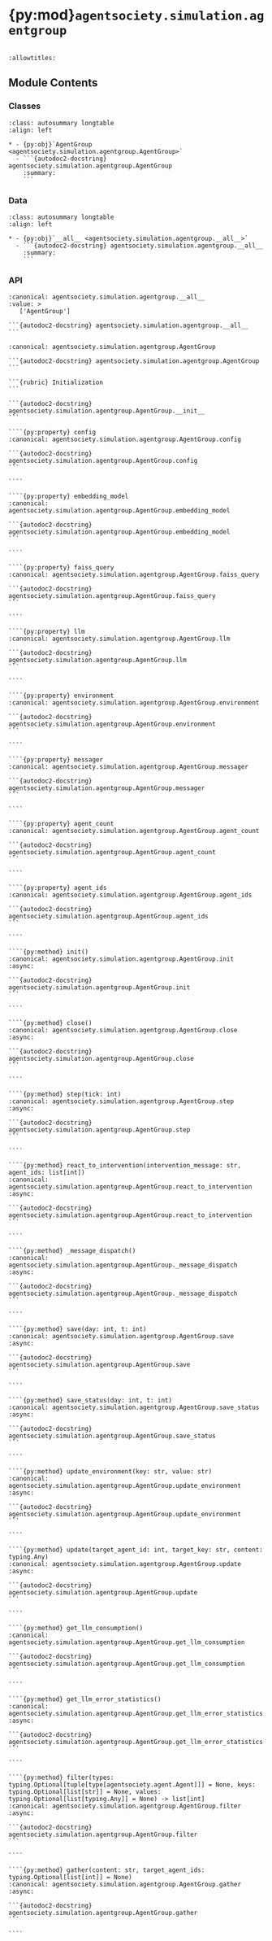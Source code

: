 # {py:mod}`agentsociety.simulation.agentgroup`

```{py:module} agentsociety.simulation.agentgroup
```

```{autodoc2-docstring} agentsociety.simulation.agentgroup
:allowtitles:
```

## Module Contents

### Classes

````{list-table}
:class: autosummary longtable
:align: left

* - {py:obj}`AgentGroup <agentsociety.simulation.agentgroup.AgentGroup>`
  - ```{autodoc2-docstring} agentsociety.simulation.agentgroup.AgentGroup
    :summary:
    ```
````

### Data

````{list-table}
:class: autosummary longtable
:align: left

* - {py:obj}`__all__ <agentsociety.simulation.agentgroup.__all__>`
  - ```{autodoc2-docstring} agentsociety.simulation.agentgroup.__all__
    :summary:
    ```
````

### API

````{py:data} __all__
:canonical: agentsociety.simulation.agentgroup.__all__
:value: >
   ['AgentGroup']

```{autodoc2-docstring} agentsociety.simulation.agentgroup.__all__
```

````

`````{py:class} AgentGroup(tenant_id: str, exp_name: str, exp_id: str, group_id: str, config: agentsociety.configs.Config, agent_inits: list[tuple[int, type[typing.Union[agentsociety.agent.CitizenAgentBase, agentsociety.agent.FirmAgentBase, agentsociety.agent.BankAgentBase, agentsociety.agent.NBSAgentBase, agentsociety.agent.GovernmentAgentBase]], agentsociety.agent.memory_config_generator.MemoryConfigGenerator, int, dict[str, typing.Any]]], environment_init: dict, pgsql_writer: typing.Optional[ray.ObjectRef], message_interceptor: ray.ObjectRef, mlflow_run_id: typing.Optional[str], agent_config_file: typing.Optional[dict[type[agentsociety.agent.Agent], typing.Any]] = None)
:canonical: agentsociety.simulation.agentgroup.AgentGroup

```{autodoc2-docstring} agentsociety.simulation.agentgroup.AgentGroup
```

```{rubric} Initialization
```

```{autodoc2-docstring} agentsociety.simulation.agentgroup.AgentGroup.__init__
```

````{py:property} config
:canonical: agentsociety.simulation.agentgroup.AgentGroup.config

```{autodoc2-docstring} agentsociety.simulation.agentgroup.AgentGroup.config
```

````

````{py:property} embedding_model
:canonical: agentsociety.simulation.agentgroup.AgentGroup.embedding_model

```{autodoc2-docstring} agentsociety.simulation.agentgroup.AgentGroup.embedding_model
```

````

````{py:property} faiss_query
:canonical: agentsociety.simulation.agentgroup.AgentGroup.faiss_query

```{autodoc2-docstring} agentsociety.simulation.agentgroup.AgentGroup.faiss_query
```

````

````{py:property} llm
:canonical: agentsociety.simulation.agentgroup.AgentGroup.llm

```{autodoc2-docstring} agentsociety.simulation.agentgroup.AgentGroup.llm
```

````

````{py:property} environment
:canonical: agentsociety.simulation.agentgroup.AgentGroup.environment

```{autodoc2-docstring} agentsociety.simulation.agentgroup.AgentGroup.environment
```

````

````{py:property} messager
:canonical: agentsociety.simulation.agentgroup.AgentGroup.messager

```{autodoc2-docstring} agentsociety.simulation.agentgroup.AgentGroup.messager
```

````

````{py:property} agent_count
:canonical: agentsociety.simulation.agentgroup.AgentGroup.agent_count

```{autodoc2-docstring} agentsociety.simulation.agentgroup.AgentGroup.agent_count
```

````

````{py:property} agent_ids
:canonical: agentsociety.simulation.agentgroup.AgentGroup.agent_ids

```{autodoc2-docstring} agentsociety.simulation.agentgroup.AgentGroup.agent_ids
```

````

````{py:method} init()
:canonical: agentsociety.simulation.agentgroup.AgentGroup.init
:async:

```{autodoc2-docstring} agentsociety.simulation.agentgroup.AgentGroup.init
```

````

````{py:method} close()
:canonical: agentsociety.simulation.agentgroup.AgentGroup.close
:async:

```{autodoc2-docstring} agentsociety.simulation.agentgroup.AgentGroup.close
```

````

````{py:method} step(tick: int)
:canonical: agentsociety.simulation.agentgroup.AgentGroup.step
:async:

```{autodoc2-docstring} agentsociety.simulation.agentgroup.AgentGroup.step
```

````

````{py:method} react_to_intervention(intervention_message: str, agent_ids: list[int])
:canonical: agentsociety.simulation.agentgroup.AgentGroup.react_to_intervention
:async:

```{autodoc2-docstring} agentsociety.simulation.agentgroup.AgentGroup.react_to_intervention
```

````

````{py:method} _message_dispatch()
:canonical: agentsociety.simulation.agentgroup.AgentGroup._message_dispatch
:async:

```{autodoc2-docstring} agentsociety.simulation.agentgroup.AgentGroup._message_dispatch
```

````

````{py:method} save(day: int, t: int)
:canonical: agentsociety.simulation.agentgroup.AgentGroup.save
:async:

```{autodoc2-docstring} agentsociety.simulation.agentgroup.AgentGroup.save
```

````

````{py:method} save_status(day: int, t: int)
:canonical: agentsociety.simulation.agentgroup.AgentGroup.save_status
:async:

```{autodoc2-docstring} agentsociety.simulation.agentgroup.AgentGroup.save_status
```

````

````{py:method} update_environment(key: str, value: str)
:canonical: agentsociety.simulation.agentgroup.AgentGroup.update_environment
:async:

```{autodoc2-docstring} agentsociety.simulation.agentgroup.AgentGroup.update_environment
```

````

````{py:method} update(target_agent_id: int, target_key: str, content: typing.Any)
:canonical: agentsociety.simulation.agentgroup.AgentGroup.update
:async:

```{autodoc2-docstring} agentsociety.simulation.agentgroup.AgentGroup.update
```

````

````{py:method} get_llm_consumption()
:canonical: agentsociety.simulation.agentgroup.AgentGroup.get_llm_consumption

```{autodoc2-docstring} agentsociety.simulation.agentgroup.AgentGroup.get_llm_consumption
```

````

````{py:method} get_llm_error_statistics()
:canonical: agentsociety.simulation.agentgroup.AgentGroup.get_llm_error_statistics
:async:

```{autodoc2-docstring} agentsociety.simulation.agentgroup.AgentGroup.get_llm_error_statistics
```

````

````{py:method} filter(types: typing.Optional[tuple[type[agentsociety.agent.Agent]]] = None, keys: typing.Optional[list[str]] = None, values: typing.Optional[list[typing.Any]] = None) -> list[int]
:canonical: agentsociety.simulation.agentgroup.AgentGroup.filter
:async:

```{autodoc2-docstring} agentsociety.simulation.agentgroup.AgentGroup.filter
```

````

````{py:method} gather(content: str, target_agent_ids: typing.Optional[list[int]] = None)
:canonical: agentsociety.simulation.agentgroup.AgentGroup.gather
:async:

```{autodoc2-docstring} agentsociety.simulation.agentgroup.AgentGroup.gather
```

````

`````
